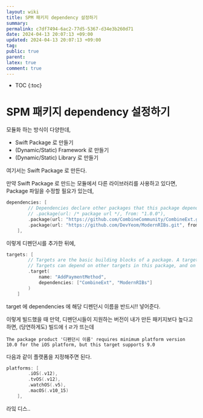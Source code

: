 ```yaml
---
layout: wiki
title: SPM 패키지 dependency 설정하기
summary: 
permalink: c7df7494-6ac2-77d5-5367-d34e3b260d71
date: 2024-04-13 20:07:13 +09:00
updated: 2024-04-13 20:07:13 +09:00
tag: 
public: true
parent: 
latex: true
comment: true
---
```


* TOC
{:toc}

# SPM 패키지 dependency 설정하기

모듈화 하는 방식이 다양한데,
- Swift Package 로 만들기
- (Dynamic/Static) Framework 로 만들기
- (Dynamic/Static) Library 로 만들기

여기서는 Swift Package 로 만든다.

만약 Swift Package 로 만드는 모듈에서 다른 라이브러리를 사용하고 있다면, Package 파일을 수정할 필요가 있는데,

```swift
dependencies: [
        // Dependencies declare other packages that this package depends on.
        // .package(url: /* package url */, from: "1.0.0"),
        .package(url: "https://github.com/CombineCommunity/CombineExt.git", from: "1.5.1"),
        .package(url: "https://github.com/DevYeom/ModernRIBs.git", from: "1.0.0")
    ],
```

이렇게 디펜던시를 추가한 뒤에,

```swift
targets: [
        // Targets are the basic building blocks of a package. A target can define a module or a test suite.
        // Targets can depend on other targets in this package, and on products in packages this package depends on.
        .target(
            name: "AddPaymentMethod",
            dependencies: ["CombineExt", "ModernRIBs"]
        )
    ]
```

target 에 dependencies 에 해당 디펜던시 이름을 반드시!! 넣어준다.

이렇게 빌드했을 때 만약, 디펜던시들이 지원하는 버전이 내가 만든 패키지보다 높다고 하면, (당연하게도) 빌드에ㅓㄹ가 뜨는데

```
The package product '디펜던시 이름' requires minimum platform version 10.0 for the iOS platform, but this target supports 9.0
```

다음과 같이 플랫폼을 지정해주면 된다.

```swift
platforms: [
        .iOS(.v12),
        .tvOS(.v12),
        .watchOS(.v5),
        .macOS(.v10_15)
    ],
```

라잌 디스..
